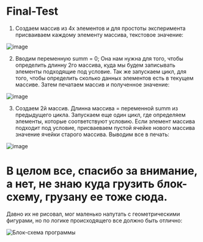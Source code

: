 # Final-Test

1. Создаем массив из 4х элементов и для простоты эксперимента присваиваем каждому элементу массива, текстовое значение: 

![image](https://github.com/AlexandrCR7/Final-Test/assets/129168671/7cd4a4da-0a9b-4aba-84e6-3313db06df29)

2. Вводим переменную summ = 0; Она нам нужна для того, чтобы определить длинну 2го массива, куда мы будем записывать элементы подходящие под условие. Так же запускаем цикл, для того, чтобы определить сколько данных элементов есть в текущем массиве. Затем печатаем массив и полученное значение:

![image](https://github.com/AlexandrCR7/Final-Test/assets/129168671/fff6b0ca-a4c7-444a-a611-f750c716f5c2)

3. Создаем 2й массив. Длинна массива = переменной summ из предыдущего цикла. Запускаем еще один цикл, где определяем элементы, которые соответствуют условию. Если элемент массива подходит под условие, присваеваем пустой ячейке нового массива значение ячейки старого массива. Выводим все в печать:

![image](https://github.com/AlexandrCR7/Final-Test/assets/129168671/97f24f91-35cc-4625-96fc-d1f4c761147e)

# В целом все, спасибо за внимание, а нет, не знаю куда грузить блок-схему, грузану ее тоже сюда. 
Давно их не рисовал, мог маленько напутать с геометрическими фигурами, но по логике происходящего все должно быть отлично: 

![Блок-схема программы](https://github.com/AlexandrCR7/Final-Test/assets/129168671/4ce72df0-3aa9-42c4-a30a-660e857d5917)
